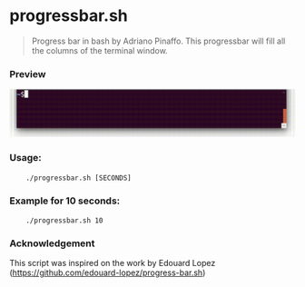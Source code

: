 # progressbar.sh

> Progress bar in bash by Adriano Pinaffo.
This progressbar will fill all the columns of the terminal window.

### Preview
![progressbar.sh in action on terminal](./progressbar.gif)

### Usage:
        ./progressbar.sh [SECONDS] 

### Example for 10 seconds:
        ./progressbar.sh 10

### Acknowledgement
This script was inspired on the work by Edouard Lopez (https://github.com/edouard-lopez/progress-bar.sh)

